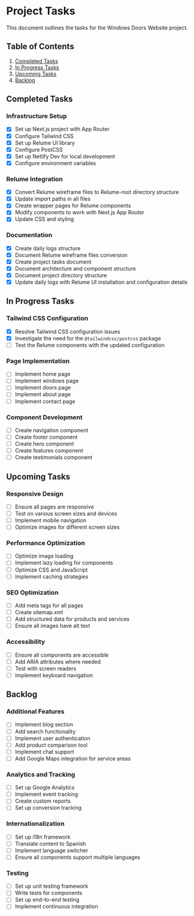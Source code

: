 # Project Tasks

This document outlines the tasks for the Windows Doors Website project.

## Table of Contents

1. [Completed Tasks](#completed-tasks)
2. [In Progress Tasks](#in-progress-tasks)
3. [Upcoming Tasks](#upcoming-tasks)
4. [Backlog](#backlog)

## Completed Tasks

### Infrastructure Setup

- [x] Set up Next.js project with App Router
- [x] Configure Tailwind CSS
- [x] Set up Relume UI library
- [x] Configure PostCSS
- [x] Set up Netlify Dev for local development
- [x] Configure environment variables

### Relume Integration

- [x] Convert Relume wireframe files to Relume-root directory structure
- [x] Update import paths in all files
- [x] Create wrapper pages for Relume components
- [x] Modify components to work with Next.js App Router
- [x] Update CSS and styling

### Documentation

- [x] Create daily logs structure
- [x] Document Relume wireframe files conversion
- [x] Create project tasks document
- [x] Document architecture and component structure
- [x] Document project directory structure
- [x] Update daily logs with Relume UI installation and configuration details

## In Progress Tasks

### Tailwind CSS Configuration

- [x] Resolve Tailwind CSS configuration issues
- [x] Investigate the need for the `@tailwindcss/postcss` package
- [ ] Test the Relume components with the updated configuration

### Page Implementation

- [ ] Implement home page
- [ ] Implement windows page
- [ ] Implement doors page
- [ ] Implement about page
- [ ] Implement contact page

### Component Development

- [ ] Create navigation component
- [ ] Create footer component
- [ ] Create hero component
- [ ] Create features component
- [ ] Create testimonials component

## Upcoming Tasks

### Responsive Design

- [ ] Ensure all pages are responsive
- [ ] Test on various screen sizes and devices
- [ ] Implement mobile navigation
- [ ] Optimize images for different screen sizes

### Performance Optimization

- [ ] Optimize image loading
- [ ] Implement lazy loading for components
- [ ] Optimize CSS and JavaScript
- [ ] Implement caching strategies

### SEO Optimization

- [ ] Add meta tags for all pages
- [ ] Create sitemap.xml
- [ ] Add structured data for products and services
- [ ] Ensure all images have alt text

### Accessibility

- [ ] Ensure all components are accessible
- [ ] Add ARIA attributes where needed
- [ ] Test with screen readers
- [ ] Implement keyboard navigation

## Backlog

### Additional Features

- [ ] Implement blog section
- [ ] Add search functionality
- [ ] Implement user authentication
- [ ] Add product comparison tool
- [ ] Implement chat support
- [ ] Add Google Maps integration for service areas

### Analytics and Tracking

- [ ] Set up Google Analytics
- [ ] Implement event tracking
- [ ] Create custom reports
- [ ] Set up conversion tracking

### Internationalization

- [ ] Set up i18n framework
- [ ] Translate content to Spanish
- [ ] Implement language switcher
- [ ] Ensure all components support multiple languages

### Testing

- [ ] Set up unit testing framework
- [ ] Write tests for components
- [ ] Set up end-to-end testing
- [ ] Implement continuous integration
